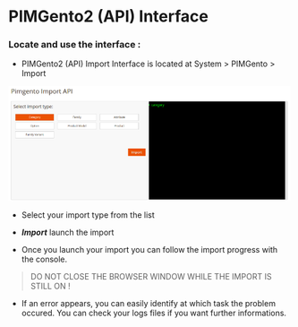 # PIMGento2 (API) Interface

### Locate and use the interface :

* PIMGento2 (API) Import Interface is located at System > PIMGento > Import

![pimgento-interface](PIMGento2-API-interface-M2.png)

* Select your import type from the list
* ***Import*** launch the import

* Once you launch your import you can follow the import progress with the console.
>  DO NOT CLOSE THE BROWSER WINDOW WHILE THE IMPORT IS STILL ON !
* If an error appears, you can easily identify at which task the problem occured. You can check your logs files if you want further informations.